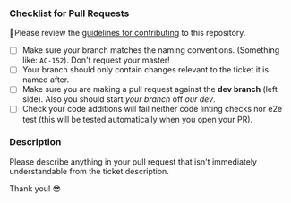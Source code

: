 ### Checklist for Pull Requests

🚨Please review the [guidelines for contributing](./CONTRIBUTING.md) to this repository.

- [ ] Make sure your branch matches the naming conventions. (Something like: `AC-152`). Don't request your master!
- [ ] Your branch should only contain changes relevant to the ticket it is named after.
- [ ] Make sure you are making a pull request against the **dev branch** (left side). Also you should start _your branch_ off _our dev_.
- [ ] Check your code additions will fail neither code linting checks nor e2e test (this will be tested automatically when you open your PR).

### Description

Please describe anything in your pull request that isn't immediately understandable from the ticket description.

Thank you! 😎
